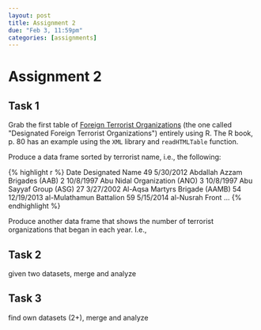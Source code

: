 ```yaml
---
layout: post
title: Assignment 2
due: "Feb 3, 11:59pm"
categories: [assignments]
---
```


# Assignment 2

## Task 1

Grab the first table of [Foreign Terrorist Organizations](http://www.state.gov/j/ct/rls/other/des/123085.htm) (the one called "Designated Foreign Terrorist Organizations") entirely using R. The R book, p. 80 has an example using the `XML` library and `readHTMLTable` function.

Produce a data frame sorted by terrorist name, i.e., the following:

{% highlight r %}
  Date Designated                           Name
49       5/30/2012  Abdallah Azzam Brigades (AAB)
2        10/8/1997   Abu Nidal Organization (ANO)
3        10/8/1997         Abu Sayyaf Group (ASG)
27       3/27/2002 Al-Aqsa Martyrs Brigade (AAMB)
54      12/19/2013        al-Mulathamun Battalion
59       5/15/2014                al-Nusrah Front
...
{% endhighlight %}

Produce another data frame that shows the number of terrorist organizations that began in each year. I.e.,



## Task 2

given two datasets, merge and analyze

## Task 3

find own datasets (2+), merge and analyze
